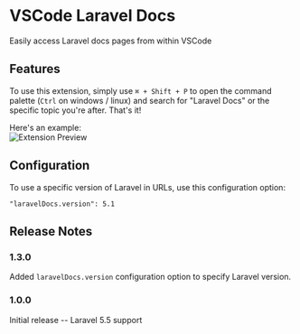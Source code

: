# VSCode Laravel Docs

Easily access Laravel docs pages from within VSCode

## Features

To use this extension, simply use `⌘ + Shift + P` to open the command palette (`Ctrl` on windows / linux) and search for "Laravel Docs" or the specific topic you're after. That's it!


Here's an example:    
![Extension Preview](https://github.com/austenc/vscode-laravel-docs/raw/master/img/preview.gif)

## Configuration

To use a specific version of Laravel in URLs, use this configuration option:
```
"laravelDocs.version": 5.1
```

## Release Notes

### 1.3.0
Added `laravelDocs.version` configuration option to specify Laravel version.

### 1.0.0

Initial release -- Laravel 5.5 support
